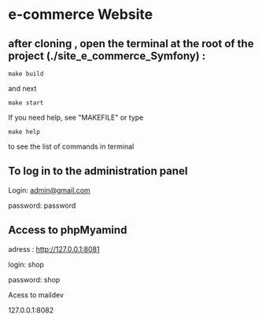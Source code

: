 #  e-commerce Website

## after cloning , open the terminal at the root of the project (./site_e_commerce_Symfony) : 

``` 
make build
``` 
and next 

``` 
make start
``` 
If you need help, see "MAKEFILE" or type

``` 
make help
``` 
to see the list of commands in terminal 


## To log in to the administration panel

Login: admin@gmail.com 

password: password


## Access to phpMyamind

adress : http://127.0.0.1:8081

login: shop

password: shop 

Acess to maildev 

127.0.0.1:8082